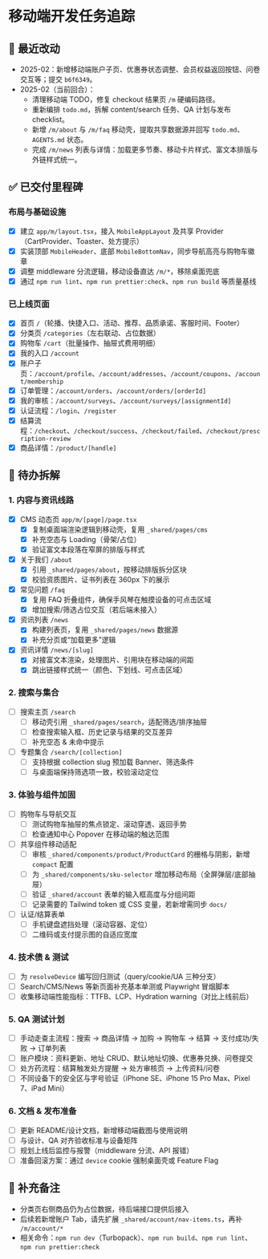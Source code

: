 # 移动端开发任务追踪

## 🔄 最近改动
- 2025-02：新增移动端账户子页、优惠券状态调整、会员权益返回按钮、问卷交互等；提交 `b6f6349`。
- 2025-02（当前回合）：
  - 清理移动端 TODO，修复 checkout 结果页 `/m` 硬编码路径。
  - 重新编排 `todo.md`，拆解 content/search 任务、QA 计划与发布 checklist。
  - 新增 `/m/about` 与 `/m/faq` 移动壳，提取共享数据源并回写 `todo.md`、`AGENTS.md` 状态。
  - 完成 `/m/news` 列表与详情：加载更多节奏、移动卡片样式、富文本排版与外链样式统一。

## ✅ 已交付里程碑

### 布局与基础设施
- [x] 建立 `app/m/layout.tsx`，接入 `MobileAppLayout` 及共享 Provider（CartProvider、Toaster、处方提示）
- [x] 实装顶部 `MobileHeader`、底部 `MobileBottomNav`，同步导航高亮与购物车徽章
- [x] 调整 middleware 分流逻辑，移动设备直达 `/m/*`，移除桌面兜底
- [x] 通过 `npm run lint`、`npm run prettier:check`、`npm run build` 等质量基线

### 已上线页面
- [x] 首页 `/`（轮播、快捷入口、活动、推荐、品质承诺、客服时间、Footer）
- [x] 分类页 `/categories`（左右联动、占位数据）
- [x] 购物车 `/cart`（批量操作、抽屉式费用明细）
- [x] 我的入口 `/account`
- [x] 账户子页：`/account/profile`、`/account/addresses`、`/account/coupons`、`/account/membership`
- [x] 订单管理：`/account/orders`、`/account/orders/[orderId]`
- [x] 我的审核：`/account/surveys`、`/account/surveys/[assignmentId]`
- [x] 认证流程：`/login`、`/register`
- [x] 结算流程：`/checkout`、`/checkout/success`、`/checkout/failed`、`/checkout/prescription-review`
- [x] 商品详情：`/product/[handle]`

## 🚧 待办拆解

### 1. 内容与资讯线路
- [x] CMS 动态页 `app/m/[page]/page.tsx`
  - [x] 复制桌面端渲染逻辑到移动壳，复用 `_shared/pages/cms`
  - [x] 补充空态与 Loading（骨架/占位）
  - [x] 验证富文本段落在窄屏的排版与样式
- [x] 关于我们 `/about`
  - [x] 引用 `_shared/pages/about`，按移动排版拆分区块
  - [x] 校验资质图片、证书列表在 360px 下的展示
- [x] 常见问题 `/faq`
  - [x] 复用 FAQ 折叠组件，确保手风琴在触摸设备的可点击区域
  - [x] 增加搜索/筛选占位交互（若后端未接入）
- [x] 资讯列表 `/news`
  - [x] 构建列表页，复用 `_shared/pages/news` 数据源
  - [x] 补充分页或“加载更多”逻辑
- [x] 资讯详情 `/news/[slug]`
  - [x] 对接富文本渲染，处理图片、引用块在移动端的间距
  - [x] 跳出链接样式统一（颜色、下划线、可点击区域）

### 2. 搜索与集合
- [ ] 搜索主页 `/search`
  - [ ] 移动壳引用 `_shared/pages/search`，适配筛选/排序抽屉
  - [ ] 检查搜索输入框、历史记录与结果的交互差异
  - [ ] 补充空态 & 未命中提示
- [ ] 专题集合 `/search/[collection]`
  - [ ] 支持根据 collection slug 预加载 Banner、筛选条件
  - [ ] 与桌面端保持筛选项一致，校验滚动定位

### 3. 体验与组件加固
- [ ] 购物车与导航交互
  - [ ] 测试购物车抽屉的焦点锁定、滚动穿透、返回手势
  - [ ] 检查通知中心 Popover 在移动端的触达范围
- [ ] 共享组件移动适配
  - [ ] 审核 `_shared/components/product/ProductCard` 的栅格与阴影，新增 `compact` 配置
  - [ ] 为 `_shared/components/sku-selector` 增加移动布局（全屏弹层/底部抽屉）
  - [ ] 验证 `_shared/account` 表单的输入框高度与分组间距
  - [ ] 记录需要的 Tailwind token 或 CSS 变量，若新增需同步 `docs/`
- [ ] 认证/结算表单
  - [ ] 手机键盘遮挡处理（滚动容器、定位）
  - [ ] 二维码或支付提示图的自适应宽度

### 4. 技术债 & 测试
- [ ] 为 `resolveDevice` 编写回归测试（query/cookie/UA 三种分支）
- [ ] Search/CMS/News 等新页面补充基本单测或 Playwright 冒烟脚本
- [ ] 收集移动端性能指标：TTFB、LCP、Hydration warning（对比上线前后）

### 5. QA 测试计划
- [ ] 手动走查主流程：搜索 → 商品详情 → 加购 → 购物车 → 结算 → 支付成功/失败 → 订单列表
- [ ] 账户模块：资料更新、地址 CRUD、默认地址切换、优惠券兑换、问卷提交
- [ ] 处方药流程：结算触发处方提醒 → 处方审核页 → 上传资料/问卷
- [ ] 不同设备下的安全区与字号验证（iPhone SE、iPhone 15 Pro Max、Pixel 7、iPad Mini）

### 6. 文档 & 发布准备
- [ ] 更新 README/设计文档，新增移动端截图与使用说明
- [ ] 与设计、QA 对齐验收标准与设备矩阵
- [ ] 规划上线后监控与报警（middleware 分流、API 报错）
- [ ] 准备回滚方案：通过 `device` cookie 强制桌面壳或 Feature Flag

## 📌 补充备注
- 分类页右侧商品仍为占位数据，待后端接口提供后接入
- 后续若新增账户 Tab，请先扩展 `_shared/account/nav-items.ts`，再补 `/m/account/*`
- 相关命令：`npm run dev`（Turbopack）、`npm run build`、`npm run lint`、`npm run prettier:check`
